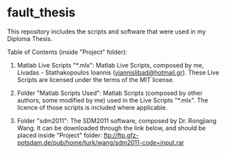 # fault_thesis
This repository includes the scripts and software that were used in my Diploma Thesis.


Table of Contents (inside "Project" folder):

1. Matlab Live Scripts "*.mlx":
	Matlab Live Scripts, composed by me, Livadas - Stathakopoulos
	Ioannis (yiannislibad@hotmail.gr). These Live Scripts are licensed under the terms of the MIT license.
	
2. Folder "Matlab Scripts Used":
	Matlab Scripts (composed by other authors, some modified by me)
	used in the Live Scripts "*.mlx". The licence of those scripts is included where applicable.

3. Folder "sdm2011":
	The SDM2011 software, composed by Dr. Rongjiang Wang. It can be
	downloaded through the link below, and should be placed inside "Project" folder:
	ftp://ftp.gfz-potsdam.de/pub/home/turk/wang/sdm2011-code+input.rar

